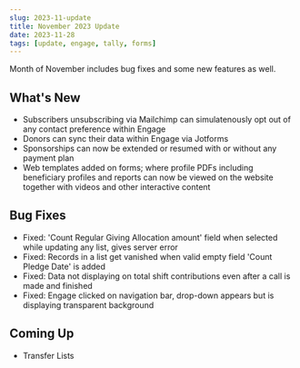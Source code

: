 ```yaml
---
slug: 2023-11-update
title: November 2023 Update
date: 2023-11-28
tags: [update, engage, tally, forms]
---
```


Month of November includes bug fixes and some new features as well. 

<!--truncate-->

## What's New

- Subscribers unsubscribing via Mailchimp can simulatenously opt out of any contact preference within Engage
- Donors can sync their data within Engage via Jotforms
- Sponsorships can now be extended or resumed with or without any payment plan
- Web templates added on forms; where profile PDFs including beneficiary profiles and reports can now be viewed on the website together with videos and other interactive content
 
## Bug Fixes

- Fixed: 'Count Regular Giving Allocation amount' field when selected while updating any list, gives server error
- Fixed: Records in a list get vanished when valid empty field 'Count Pledge Date' is added
- Fixed: Data not displaying on total shift contributions even after a call is made and finished 
- Fixed: Engage clicked on navigation bar, drop-down appears but is displaying transparent background 

## Coming Up

- Transfer Lists